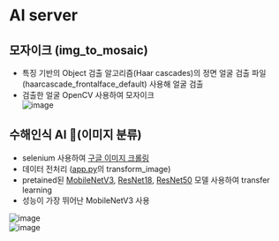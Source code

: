 # AI server
## 모자이크 (img_to_mosaic)
- 특징 기반의 Object 검출 알고리즘(Haar cascades)의 정면 얼굴 검출 파일(haarcascade_frontalface_default) 사용해 얼굴 검출 
- 검출한 얼굴 OpenCV 사용하여 모자이크 <br>
![image](https://user-images.githubusercontent.com/76814748/205234577-f7c342ed-0d36-4438-80dd-5c4887278b77.png)


## 수해인식 AI 🌊(이미지 분류)
- selenium 사용하여 <a href = "https://github.com/gooddeLink/Flask/blob/main/jupyter_notebooks/%EA%B5%AC%EA%B8%80_%EC%9D%B4%EB%AF%B8%EC%A7%80_%ED%81%AC%EB%A1%A4%EB%A7%81.ipynb"> 구글 이미지 크롤링</a>
- 데이터 전처리 (<a href = "https://github.com/gooddeLink/Flask/blob/main/app.py">app.py</a>의 transform_image)
- pretained된 <a href = "https://github.com/gooddeLink/Flask/blob/main/jupyter_notebooks/mobilenetv3_train.ipynb">MobileNetV3</a>, <a href = "https://github.com/gooddeLink/Flask/blob/main/jupyter_notebooks/resnet18_train.ipynb">ResNet18</a>, <a href = "https://github.com/gooddeLink/Flask/blob/main/jupyter_notebooks/pytorch_project_resnet50.ipynb">ResNet50</a> 모델 사용하여 transfer learning
- 성능이 가장 뛰어난 MobileNetV3 사용 <br>

![image](https://user-images.githubusercontent.com/76814748/205240107-7bc5e7e0-065f-4117-b701-3d6c23fa331d.png)<br>
![image](https://user-images.githubusercontent.com/76814748/205239648-88c38e5e-42cd-413d-a514-8d3bfbbb8df2.png)


